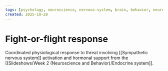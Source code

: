 ```yaml
---
tags: [psychology, neuroscience, nervous-system, brain, behavior, neurotransmitters]
created: 2025-10-20
---
```

# Fight-or-flight response

Coordinated physiological response to threat involving [[Sympathetic nervous system]] activation and hormonal support from the [[Slideshows/Week 2 (Neuroscience and Behavior)/Endocrine system]].
